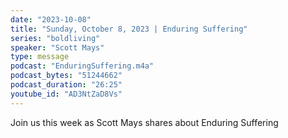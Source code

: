 ```yaml
---
date: "2023-10-08"
title: "Sunday, October 8, 2023 | Enduring Suffering"
series: "boldliving"
speaker: "Scott Mays"
type: message
podcast: "EnduringSuffering.m4a"
podcast_bytes: "51244662"
podcast_duration: "26:25"
youtube_id: "AD3NtZaD8Vs"
---
```

Join us this week as Scott Mays shares about Enduring Suffering

